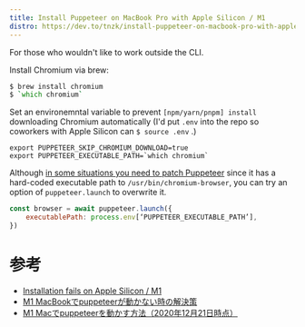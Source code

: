 ```yaml
---
title: Install Puppeteer on MacBook Pro with Apple Silicon / M1
distro: https://dev.to/tnzk/install-puppeteer-on-macbook-pro-with-apple-silicon-m1-3kc
---
```


For those who wouldn't like to work outside the CLI.

Install Chromium via brew:

```zsh
$ brew install chromium
$ `which chromium`
```

Set an environemntal variable to prevent `[npm/yarn/pnpm] install` downloading Chromium automatically (I'd put `.env` into the repo so coworkers with Apple Silicon can `$ source .env` .)

```zsh:.env
export PUPPETEER_SKIP_CHROMIUM_DOWNLOAD=true
export PUPPETEER_EXECUTABLE_PATH=`which chromium`
```

Although [in some situations you need to patch Puppeteer](https://github.com/puppeteer/puppeteer/issues/6622#issuecomment-788199984) since it has a hard-coded executable path to `/usr/bin/chromium-browser`, you can try an option of `puppeteer.launch` to overwrite it.

```js
const browser = await puppeteer.launch({
    executablePath: process.env[‘PUPPETEER_EXECUTABLE_PATH’],
})
```

# 参考

- [Installation fails on Apple Silicon / M1](https://github.com/puppeteer/puppeteer/issues/6622)
- [M1 MacBookでpuppeteerが動かない時の解決策](https://qiita.com/3tomcha/items/f141faa1cb24124e9d66)
- [M1 Macでpuppeteerを動かす方法（2020年12月21日時点）](https://qiita.com/Buzzword111/items/aa5dd4c89358a63f970a)
